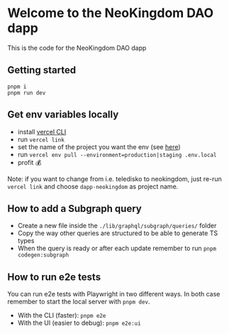 # Welcome to the NeoKingdom DAO dapp

This is the code for the NeoKingdom DAO dapp

## Getting started

```
pnpm i
pnpm run dev
```

## Get env variables locally

- install [vercel CLI](https://vercel.com/docs/cli)
- run `vercel link`
- set the name of the project you want the env (see [here](https://vercel.com/neokingdom-dao))
- run `vercel env pull --environment=production|staging .env.local`
- profit 💰

Note: if you want to change from i.e. teledisko to neokingdom, just re-run `vercel link` and choose `dapp-neokingdom` as project name.

## How to add a Subgraph query

- Create a new file inside the `./lib/graphql/subgraph/queries/` folder
- Copy the way other queries are structured to be able to generate TS types
- When the query is ready or after each update remember to run `pnpm codegen:subgraph`

## How to run e2e tests

You can run e2e tests with Playwright in two different ways. In both case remember to start the local server with `pnpm dev`.

- With the CLI (faster): `pnpm e2e`
- With the UI (easier to debug): `pnpm e2e:ui`
